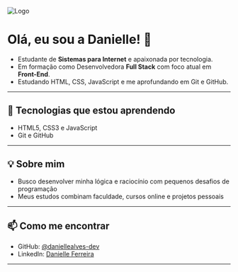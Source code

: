 
![Logo](https://i.pinimg.com/736x/04/fe/17/04fe17fa03a3cda3099ed1054a7ffbef.jpg)


# Olá, eu sou a Danielle! 👋

- Estudante de **Sistemas para Internet** e apaixonada por tecnologia.  
- Em formação como Desenvolvedora **Full Stack** com foco atual em **Front-End**.  
- Estudando HTML, CSS, JavaScript e me aprofundando em Git e GitHub.


---

## 🚀 Tecnologias que estou aprendendo

- HTML5, CSS3 e JavaScript
- Git e GitHub

---

## 💡 Sobre mim

-  Busco desenvolver minha lógica e raciocínio com pequenos desafios de programação
-  Meus estudos combinam faculdade, cursos online e projetos pessoais  


---

## 📫 Como me encontrar

- GitHub: [@daniellealves-dev](https://github.com/daniellealves-dev)
- LinkedIn: [Danielle Ferreira](https://www.linkedin.com/in/danielle-ferreira-dev/)

---











